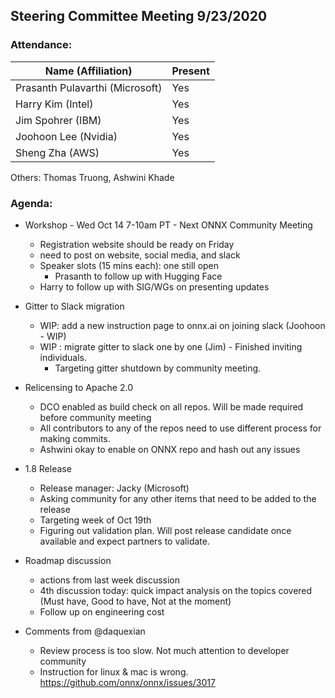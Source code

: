 ## Steering Committee Meeting 9/23/2020

### Attendance:

| Name (Affiliation)              | Present  |
| ------------------------------- | -------- |
| Prasanth Pulavarthi (Microsoft) | Yes      |
| Harry Kim (Intel)               | Yes      |
| Jim Spohrer (IBM)               | Yes      |
| Joohoon Lee (Nvidia)            | Yes      |
| Sheng Zha (AWS)                 | Yes      |

Others: Thomas Truong, Ashwini Khade

### Agenda:

* Workshop - Wed Oct 14 7-10am PT - Next ONNX Community Meeting
  * Registration website should be ready on Friday 
  * need to post on website, social media, and slack
  * Speaker slots (15 mins each): one still open
     * Prasanth to follow up with Hugging Face
  * Harry to follow up with SIG/WGs on presenting updates

* Gitter to Slack migration
    * WIP: add a new instruction page to onnx.ai on joining slack (Joohoon - WIP)
    * WIP : migrate gitter to slack one by one (Jim) - Finished inviting individuals.
        * Targeting gitter shutdown by community meeting.

* Relicensing to Apache 2.0
  * DCO enabled as build check on all repos. Will be made required before community meeting
  * All contributors to any of the repos need to use different process for making commits.
  * Ashwini okay to enable on ONNX repo and hash out any issues
  
* 1.8 Release
  * Release manager: Jacky (Microsoft)
  * Asking community for any other items that need to be added to the release
  * Targeting week of Oct 19th
  * Figuring out validation plan. Will post release candidate once available and expect partners to validate.

* Roadmap discussion
  * actions from last week discussion
  * 4th discussion today: quick impact analysis on the topics covered (Must have, Good to have, Not at the moment)
  * Follow up on engineering cost

* Comments from @daquexian
  * Review process is too slow. Not much attention to developer community
  * Instruction for linux & mac is wrong. https://github.com/onnx/onnx/issues/3017 
